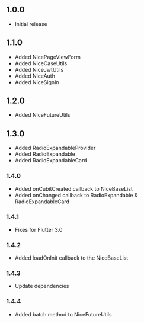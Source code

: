 ## 1.0.0

* Initial release

## 1.1.0

* Added NicePageViewForm
* Added NiceCaseUtils
* Added NiceJwtUtils
* Added NiceAuth
* Added NiceSignIn

## 1.2.0

* Added NiceFutureUtils

## 1.3.0

* Added RadioExpandableProvider
* Added RadioExpandable
* Added RadioExpandableCard

### 1.4.0

* Added onCubitCreated callback to NiceBaseList
* Added onChanged callback to RadioExpandable & RadioExpandableCard

### 1.4.1

* Fixes for Flutter 3.0

### 1.4.2

* Added loadOnInit callback to the NiceBaseList

### 1.4.3

* Update dependencies

### 1.4.4

* Added batch method to NiceFutureUtils
